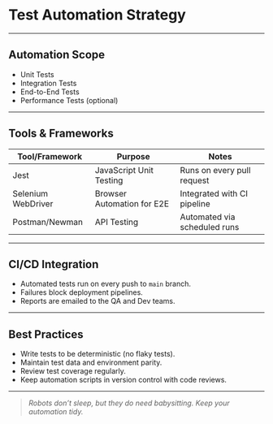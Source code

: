 <!--
START OF: qa/test-automation.md
Purpose: Document the automated testing strategy, tools, frameworks, and CI/CD integration.
Update Frequency: Update when automation scripts or frameworks change.
Location: docs/qa/test-automation.md
-->

# Test Automation Strategy

---

## Automation Scope

- Unit Tests
- Integration Tests
- End-to-End Tests
- Performance Tests (optional)

---

## Tools & Frameworks

| Tool/Framework     | Purpose                    | Notes                        |
|--------------------|----------------------------|------------------------------|
| Jest               | JavaScript Unit Testing    | Runs on every pull request   |
| Selenium WebDriver | Browser Automation for E2E | Integrated with CI pipeline  |
| Postman/Newman     | API Testing                | Automated via scheduled runs |

---

## CI/CD Integration

- Automated tests run on every push to `main` branch.
- Failures block deployment pipelines.
- Reports are emailed to the QA and Dev teams.

---

## Best Practices

- Write tests to be deterministic (no flaky tests).
- Maintain test data and environment parity.
- Review test coverage regularly.
- Keep automation scripts in version control with code reviews.

---

> *Robots don’t sleep, but they do need babysitting. Keep your automation tidy.*

<!-- END OF: test-automation.md -->
